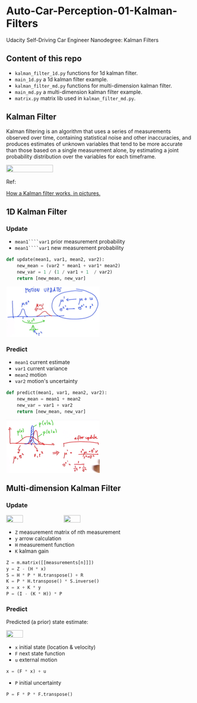 # Auto-Car-Perception-01-Kalman-Filters
Udacity Self-Driving Car Engineer Nanodegree: Kalman Filters
## Content of this repo
- `kalman_filter_1d.py` functions for 1d kalman filter.
- `main_1d.py` a 1d kalman filter example.
- `kalman_filter_md.py` functions for multi-dimension kalman filter.
- `main_md.py` a multi-dimension kalman filter example.
- `matrix.py` matrix lib used in `kalman_filter_md.py`.

## Kalman Filter
Kalman filtering is an algorithm that uses a series of measurements observed over time, containing statistical noise and other inaccuracies, and produces estimates of unknown variables that tend to be more accurate than those based on a single measurement alone, by estimating a joint probability distribution over the variables for each timeframe.

<img src="https://github.com/ChenBohan/Auto-Car-Sensor-Fusion-01-Kalman-Filters/blob/master/readme_img/flow.png" width = "50%" height = "50%" div align=center />

Ref:

[How a Kalman filter works, in pictures.](http://www.bzarg.com/p/how-a-kalman-filter-works-in-pictures/)

## 1D Kalman Filter

### Update

- ``mean1````var1`` prior measurement probability
- ``mean1````var1`` new measurement probability
```python
def update(mean1, var1, mean2, var2):
    new_mean = (var2 * mean1 + var1* mean2)
    new_var = 1 / (1 / var1 + 1  / var2)
    return [new_mean, new_var]
```
<img src="https://github.com/ChenBohan/Auto-Car-Perception-01-Kalman-Filters/blob/master/readme_img/gaussian_motion.png" width = "50%" height = "50%" div align=center />

### Predict

- ``mean1`` current estimate
- ``var1`` current variance
- ``mean2`` motion
- ``var2`` motion's uncertainty

```python
def predict(mean1, var1, mean2, var2):
    new_mean = mean1 + mean2
    new_var = var1 + var2
    return [new_mean, new_var]
```
<img src="https://github.com/ChenBohan/Auto-Car-Perception-01-Kalman-Filters/blob/master/readme_img/measurement_update.png" width = "50%" height = "50%" div align=center />

## Multi-dimension Kalman Filter

### Update

<img src="https://github.com/ChenBohan/Auto-Car-Sensor-Fusion-01-Kalman-Filters/blob/master/readme_img/update2.png" width = "30%" height = "30%" div align=center />

<img src="https://github.com/ChenBohan/Auto-Car-Sensor-Fusion-01-Kalman-Filters/blob/master/readme_img/update.png" width = "30%" height = "30%" div align=center />

- ``Z`` measurement matrix of nth measurement
- ``y`` arrow calculation
- ``H`` measurement function
- ``K`` kalman gain

```python
Z = m.matrix([[measurements[n]]])   
y = Z - (H * x)                     
S = H * P * H.transpose() + R
K = P * H.transpose() * S.inverse() 
x = x + K * y                       
P = (I - (K * H)) * P
```

### Predict
Predicted (a prior) state estimate:

<img src="https://github.com/ChenBohan/Auto-Car-Sensor-Fusion-01-Kalman-Filters/blob/master/readme_img/predict.png" width = "30%" height = "30%" div align=center />

- ``x`` initial state (location & velocity)
- ``F`` next state function
- ``u`` external motion

```python
x = (F * x) + u
```

- ``P`` initial uncertainty
```python
P = F * P * F.transpose()
```
